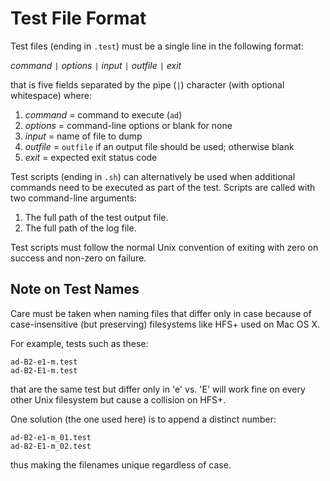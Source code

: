 Test File Format
================

Test files (ending in `.test`) must be a single line in the following format:

*command* `|` *options* `|` *input* `|` *outfile* `|` *exit*

that is five fields separated by the pipe (`|`) character
(with optional whitespace)
where:

1. *command* = command to execute (`ad`)
2. *options* = command-line options or blank for none
3. *input*   = name of file to dump
4. *outfile* = `outfile` if an output file should be used; otherwise blank
5. *exit*    = expected exit status code

Test scripts (ending in `.sh`) can alternatively be used
when additional commands need to be executed as part of the test.
Scripts are called with two command-line arguments:

1. The full path of the test output file.
2. The full path of the log file.

Test scripts must follow the normal Unix convention
of exiting with zero on success and non-zero on failure.

Note on Test Names
------------------

Care must be taken when naming files that differ only in case
because of case-insensitive (but preserving) filesystems like HFS+
used on Mac OS X.

For example, tests such as these:

    ad-B2-e1-m.test
    ad-B2-E1-m.test

that are the same test but differ only in 'e' vs. 'E' will work fine
on every other Unix filesystem but cause a collision on HFS+.

One solution (the one used here) is to append a distinct number:

    ad-B2-e1-m_01.test
    ad-B2-E1-m_02.test

thus making the filenames unique regardless of case.
